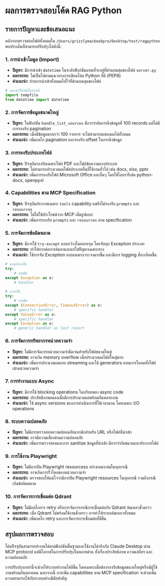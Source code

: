 # ผลการตรวจสอบโค้ด RAG Python

## รายการปัญหาและข้อเสนอแนะ

หลังจากตรวจสอบไฟล์ทั้งหมดใน `/Users/grizzlymacbookpro/Desktop/test/ragpython` พบประเด็นที่สามารถปรับปรุงได้ดังนี้:

### 1. การนำเข้าโมดูล (Import)

- **ปัญหา**: มีการนำเข้า `datetime` ในระดับฟังก์ชันแทนที่จะอยู่ที่ด้านบนสุดของไฟล์ `server.py`
- **ผลกระทบ**: ไม่เป็นไปตามแนวทางการเขียนโค้ด Python ที่ดี (PEP8)
- **คำแนะนำ**: ย้ายการนำเข้าทั้งหมดไปไว้ที่ด้านบนสุดของไฟล์

```python
# แนะนำให้เพิ่มในส่วนนี้
import tempfile
from datetime import datetime
```

### 2. การจัดการข้อมูลขนาดใหญ่

- **ปัญหา**: ในฟังก์ชัน `handle_list_sources` มีการจำกัดการดึงข้อมูลที่ 100 records แต่ไม่มีการรองรับ pagination
- **ผลกระทบ**: เมื่อมีข้อมูลมากกว่า 100 รายการ จะไม่สามารถแสดงผลได้ทั้งหมด
- **คำแนะนำ**: เพิ่มกลไก pagination และรองรับ offset ในการดึงข้อมูล

### 3. การรองรับประเภทไฟล์

- **ปัญหา**: ปัจจุบันรองรับเฉพาะไฟล์ PDF และไฟล์ข้อความบางประเภท
- **ผลกระทบ**: ไม่สามารถประมวลผลไฟล์ประเภทอื่นที่ใช้งานทั่วไป เช่น docx, xlsx, pptx
- **คำแนะนำ**: เพิ่มการรองรับไฟล์ Microsoft Office และอื่นๆ โดยใช้ไลบรารีเช่น python-docx, openpyxl

### 4. Capabilities ตาม MCP Specification

- **ปัญหา**: ปัจจุบันประกาศเฉพาะ `tools` capability แต่ยังไม่รองรับ `prompts` และ `resources`
- **ผลกระทบ**: ไม่ได้ใช้ประโยชน์จาก MCP เต็มรูปแบบ
- **คำแนะนำ**: เพิ่มการรองรับ `prompts` และ `resources` ตาม specification

### 5. การจัดการข้อผิดพลาด

- **ปัญหา**: มีการใช้ `try-except` แบบกว้างในหลายจุด โดยจับทุก Exception ประเภท
- **ผลกระทบ**: ทำให้ยากต่อการค้นหาและแก้ไขปัญหาเฉพาะทาง
- **คำแนะนำ**: ใช้การจับ Exception แบบเฉพาะเจาะจงมากขึ้น และมีการ logging ที่ละเอียดขึ้น

```python
# แทนที่จะเป็น
try:
    # code
except Exception as e:
    # handler
    
# ควรเป็น
try:
    # code
except (ConnectionError, TimeoutError) as e:
    # specific handler
except ValueError as e:
    # specific handler
except Exception as e:
    # generic handler as last resort
```

### 6. การจัดการทรัพยากรหน่วยความจำ

- **ปัญหา**: ไม่มีการจัดการหน่วยความจำชัดเจนสำหรับไฟล์ขนาดใหญ่
- **ผลกระทบ**: อาจเกิด memory overflow เมื่อประมวลผลไฟล์ใหญ่มาก
- **คำแนะนำ**: เพิ่มการประมวลผลแบบ streaming และใช้ generators แทนการโหลดทั้งไฟล์เข้าหน่วยความจำ

### 7. การทำงานแบบ Async

- **ปัญหา**: มีการใช้ blocking operations ในบริบทของ async code
- **ผลกระทบ**: ประสิทธิภาพลดลงเมื่อมีการประมวลผลพร้อมกันหลายงาน
- **คำแนะนำ**: ใช้ async versions ของการดำเนินการที่ใช้เวลานาน โดยเฉพาะ I/O operations

### 8. ระบบความปลอดภัย

- **ปัญหา**: ไม่มีการตรวจสอบความปลอดภัยมากนักสำหรับ URL หรือไฟล์ที่นำเข้า
- **ผลกระทบ**: อาจมีความเสี่ยงด้านความปลอดภัย
- **คำแนะนำ**: เพิ่มการตรวจสอบและการ sanitize ข้อมูลที่นำเข้า มีการจำกัดขนาดและประเภทไฟล์

### 9. การใช้งาน Playwright

- **ปัญหา**: ไม่มีการปิด Playwright resourcess อย่างเหมาะสมในทุกกรณี
- **ผลกระทบ**: อาจเกิดการรั่วไหลของหน่วยความจำ
- **คำแนะนำ**: ตรวจสอบให้แน่ใจว่ามีการปิด Playwright resources ในทุกกรณี รวมถึงกรณีเกิดข้อผิดพลาด

### 10. การจัดการการเชื่อมต่อ Qdrant

- **ปัญหา**: ไม่มีกลไกการ retry หรือการจัดการกรณีการเชื่อมต่อกับ Qdrant ล้มเหลวชั่วคราว
- **ผลกระทบ**: เมื่อ Qdrant ไม่พร้อมใช้งานชั่วคราว อาจทำให้ระบบล้มเหลวทั้งหมด
- **คำแนะนำ**: เพิ่มกลไก retry และการจัดการการเชื่อมต่อที่ดีขึ้น

## สรุปผลการตรวจสอบ

โค้ดปัจจุบันสามารถทำงานได้ตามฟังก์ชันพื้นฐานและใช้งานได้จริงกับ Claude Desktop ผ่าน MCP protocol แต่มีโอกาสในการปรับปรุงในหลายด้าน ทั้งเรื่องประสิทธิภาพ ความเสถียร และความปลอดภัย

การปรับปรุงเหล่านี้จะช่วยให้ระบบทำงานได้ดีขึ้น โดยเฉพาะเมื่อต้องรองรับข้อมูลขนาดใหญ่หรือมีผู้ใช้งานพร้อมกันหลายคน นอกจากนี้ การเพิ่ม capabilities ตาม MCP specification จะช่วยเพิ่มความสามารถให้กับระบบอย่างมีนัยสำคัญ
